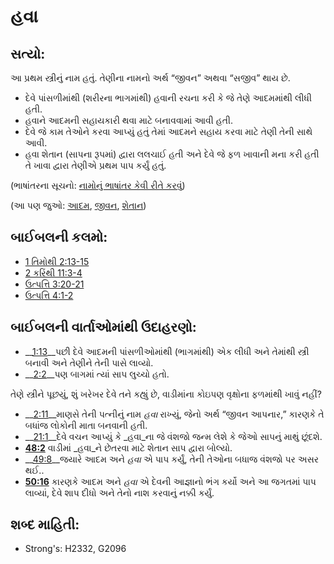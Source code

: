 # હવા 

## સત્યો: 

આ પ્રથમ સ્ત્રીનું નામ હતું.
તેણીના નામનો અર્થ “જીવન” અથવા “સજીવ” થાય છે.

* દેવે પાંસળીમાંથી (શરીરના ભાગમાંથી) હવાની રચના કરી કે જે તેણે આદમમાંથી લીધી હતી.
* હવાને આદમની સહાયકારી થવા માટે બનાવવામાં આવી હતી.
* દેવે જે કામ તેઓને કરવા આપ્યું હતું તેમાં આદમને સહાય કરવા માટે તેણી તેની સાથે આવી.
* હવા શેતાન (સાપના રૂપમાં) દ્વારા લલચાઈ હતી અને દેવે જે ફળ ખાવાની મના કરી હતી તે ખાવા દ્વારા તેણીએ પ્રથમ પાપ કર્યું હતું.

(ભાષાંતરના સૂચનો: [નામોનું ભાષાંતર કેવી રીતે કરવું](rc://gu/ta/man/translate/translate-names))

(આ પણ જુઓ: [આદમ](../names/adam.md), [જીવન](../kt/life.md), [શેતાન](../kt/satan.md))

## બાઈબલની કલમો: 

* [1 તિમોથી 2:13-15](rc://gu/tn/help/1ti/02/13)
* [2 કરિંથી 11:3-4](rc://gu/tn/help/2co/11/03)
* [ઉત્પત્તિ 3:20-21](rc://gu/tn/help/gen/03/20)
* [ઉત્પત્તિ 4:1-2](rc://gu/tn/help/gen/04/01)

## બાઈબલની વાર્તાઓમાંથી ઉદાહરણો: 

* __[1:13](rc://gu/tn/help/obs/01/13)__પછી દેવે આદમની પાંસળીઓમાંથી (ભાગમાંથી) એક લીધી અને તેમાંથી સ્ત્રી બનાવી અને તેણીને તેની પાસે લાવ્યો.
* __[2:2](rc://gu/tn/help/obs/02/02)__પણ બાગમાં ત્યાં સાપ લુચ્ચો હતો.

તેણે સ્ત્રીને પૂછયું, શું ખરેખર દેવે તને કહ્યું છે, વાડીમાંના કોઇપણ વૃક્ષોના ફળમાંથી ખાવું નહીં?

* __[2:11](rc://gu/tn/help/obs/02/11)__માણસે તેની પત્નીનું નામ _હવા_ રાખ્યું, જેનો અર્થ “જીવન આપનાર,” કારણકે તે બધાંજ લોકોની માતા બનવાની હતી.
* __[21:1](rc://gu/tn/help/obs/21/01)__દેવે વચન આપ્યું કે _હવા_ના જે વંશજો જન્મ લેશે કે જેઓ સાપનું માથું છૂંદશે.
* __[48:2](rc://gu/tn/help/obs/48/02)__ વાડીમાં _હવા_ને છેતરવા માટે  શેતાન સાપ દ્વારા બોલ્યો.
* __[49:8](rc://gu/tn/help/obs/49/08)__જયારે આદમ અને _હવા_ એ પાપ કર્યું, તેની તેઓના બધાજ વંશજો પર અસર થઈ..
* __[50:16](rc://gu/tn/help/obs/50/16)__ કારણકે આદમ અને _હવા_ એ દેવની આજ્ઞાનો ભંગ કર્યો અને આ જગતમાં પાપ લાવ્યાં, દેવે શાપ દીધો અને તેનો નાશ કરવાનું નક્કી કર્યું.

## શબ્દ માહિતી: 

* Strong's: H2332, G2096
